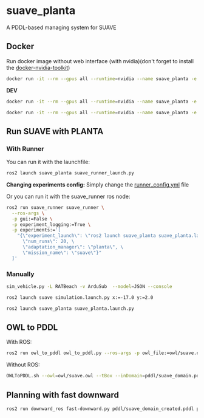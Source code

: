 # suave_planta

A PDDL-based managing system for SUAVE

## Docker

Run docker image without web interface (with nvidia)(don't forget to install the [docker-nvidia-toolkit](https://docs.nvidia.com/datacenter/cloud-native/container-toolkit/latest/install-guide.html))

```Bash
docker run -it --rm --gpus all --runtime=nvidia --name suave_planta -e DISPLAY=$DISPLAY -e QT_X11_NO_MITSHM=1 -e NVIDIA_VISIBLE_DEVICES=all -e NVIDIA_DRIVER_CAPABILITIES=all -v $HOME/suave/results:/home/ubuntu-user/suave/results -v /dev/dri:/dev/dri -v /tmp/.X11-unix:/tmp/.X11-unix -v /etc/localtime:/etc/localtime:ro ghcr.io/kas-lab/suave_planta:main
```

**DEV**
```Bash
docker run -it --rm --gpus all --runtime=nvidia --name suave_planta -e DISPLAY=$DISPLAY -e QT_X11_NO_MITSHM=1 -e NVIDIA_VISIBLE_DEVICES=all -e NVIDIA_DRIVER_CAPABILITIES=all -v /dev/dri:/dev/dri -v /tmp/.X11-unix:/tmp/.X11-unix -v /etc/localtime:/etc/localtime:ro -v $HOME/suave_ws/src/suave_planta:/home/ubuntu-user/suave_ws/src/suave_planta ghcr.io/kas-lab/suave_planta:latest
```

```Bash
docker run -it --rm --gpus all --runtime=nvidia --name suave_planta -e DISPLAY=$DISPLAY -e QT_X11_NO_MITSHM=1 -e NVIDIA_VISIBLE_DEVICES=all -e NVIDIA_DRIVER_CAPABILITIES=all -v $HOME/suave/results:/home/ubuntu-user/suave/results -v /dev/dri:/dev/dri -v /tmp/.X11-unix:/tmp/.X11-unix -v /etc/localtime:/etc/localtime:ro -v $HOME/suave_ws/src/suave_planta:/home/ubuntu-user/suave_ws/src/suave_planta -v $HOME/suave_ws/src/ros2_planning_system:/home/ubuntu-user/suave_ws/src/plansys2 suave_planta
```

## Run SUAVE with PLANTA

### With Runner

You can run it with the launchfile:

```Bash
ros2 launch suave_planta suave_runner_launch.py
```

**Changing experiments config:** Simply change the [runner_config.yml](config/runner_config.yml) file

Or you can run it with the suave_runner ros node:
```Bash
ros2 run suave_runner suave_runner \
  --ros-args \
  -p gui:=False \
  -p experiment_logging:=True \
  -p experiments:='[
    "{\"experiment_launch\": \"ros2 launch suave_planta suave_planta.launch.py\", \
      \"num_runs\": 20, \
      \"adaptation_manager\": \"planta\", \
      \"mission_name\": \"suave\"}"
  ]'
```

### Manually

```Bash
sim_vehicle.py -L RATBeach -v ArduSub  --model=JSON --console
```

```Bash
ros2 launch suave simulation.launch.py x:=-17.0 y:=2.0
```

```Bash
ros2 launch suave_planta suave_planta.launch.py
```


## OWL to PDDL

With ROS:
```bash
ros2 run owl_to_pddl owl_to_pddl.py --ros-args -p owl_file:=owl/suave.owl -p in_domain_file:=pddl/suave_domain.pddl -p out_domain_file:=pddl/suave_domain_created.pddl -p in_problem_file:=pddl/suave_problem.pddl -p out_problem_file:=pddl/suave_problem_created.pddl
```

Without ROS:
```bash
OWLToPDDL.sh --owl=owl/suave.owl --tBox --inDomain=pddl/suave_domain.pddl --outDomain=pddl/suave_test.pddl --aBox --inProblem=pddl/suave_problem.pddl --outProblem=pddl/suave_test.pddl --ignore-data-props --add-num-comparisons
```

## Planning with fast downward

```bash
ros2 run downward_ros fast-downward.py pddl/suave_domain_created.pddl pddl/suave_problem_created.pddl --search 'astar(blind())'
```
